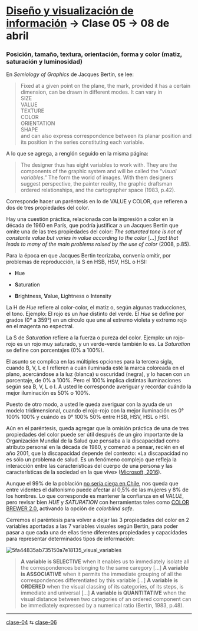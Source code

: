 # [Diseño y visualización de información](https://github.com/profesorfaco/aud5v027-2025) → Clase 05 → 08 de abril

### Posición, tamaño, textura, orientación, forma y color (matiz, saturación y luminosidad)

En *Semiology of Graphics* de Jacques Bertin, se lee:

> Fixed at a given point on the plane, the mark, provided it has a certain dimension, can be drawn in different modes. It can vary in\
SIZE\
VALUE\
TEXTURE\
COLOR\
ORIENTATION\
SHAPE\
and can also express correspondence between its planar position and its position in the series constituting each variable.

A lo que se agrega, a renglón seguido en la misma página: 

> The designer thus has eight variables to work with. They are the components of the graphic system and will be called the “*visual variables*.” The form the world of images. With them designers suggest perspective, the painter reality, the graphic draftsman ordered relationships, and the cartographer space (1983, p.42).

Corresponde hacer un paréntesis en lo de VALUE y COLOR, que refieren a dos de tres propiedades del color. 

Hay una cuestión práctica, relacionada con la impresión a color en la década de 1960 en París, que podría justificar a un Jacques Bertin que omite una de las tres propiedades del color: *The saturated tone is not of constante value but varies in value according to the color* […] *fact that leads to many of the main problems raised by the use of color* (2008, p.85). 

Para la época en que Jacques Bertin teorizaba, convenía omitir, por problemas de reproducción, la S en HSB, HSV, HSL o HSI:

- **H**ue

- **S**aturation

- **B**rightness, **V**alue, **L**ightness o **I**ntensity

La H de *Hue* refiere al color-color, el matiz o, según algunas traducciones, el tono. Ejemplo: El rojo es un *hue* distinto del verde. El *Hue* se define por grados (0° a 359°) en un círculo que une al extremo violeta y extremo rojo en el magenta no espectral. 

La S de *Saturation* refiere a la fuerza o pureza del color. Ejemplo: un rojo-rojo es un rojo muy saturado, y un verde-verde también lo es. La *Saturation* se define con porcentajes (0% a 100%).

El asunto se complica en las múltiples opciones para la tercera sigla, cuando B, V, L e I refieren a cuán iluminada esté la marca coloreada en el plano, acercándose a la luz (blanca) u oscuridad (negra), y lo hacen con un porcentaje, de 0% a 100%. Pero el 100% implica distintas iluminaciones según sea B, V, L o I. A usted le corresponde averiguar y recordar cuándo la mejor iluminación es 50% o 100%.

Puesto de otro modo, a usted le queda averiguar con la ayuda de un modelo tridimensional, cuando el rojo-rojo con la mejor iluminación es 0° 100% 100% y cuándo es 0° 100% 50% entre HSB, HSV, HSL o HSI.

Aún en el paréntesis, queda agregar que la omisión práctica de una de tres propiedades del color puede ser útil después de un giro importante de la Organización Mundial de la Salud que pensaba a la discapacidad como atributo personal en la década de 1980, y comenzó a pensar, recién en el año 2001, que la discapacidad depende del contexto: «La discapacidad no es sólo un problema de salud. Es un fenómeno complejo que refleja la interacción entre las características del cuerpo de una persona y las características de la sociedad en la que vive» ([Microsoft, 2016](https://inclusive.microsoft.design/tools-and-activities/Inclusive101Guidebook.pdf)).

Aunque el 99% de la población [no sería ciega en Chile](https://fundacionluz.cl/noticias/2023/04/comunicado-los-bajos-porcentajes-educacionales-de-las-personas-con-discapacidad-visual-redundan-en-una-alta-cesantia-71-2-con-ceguera-total-no-tiene-trabajo/), nos queda que entre videntes el daltonismo puede afectar al 0,5% de las mujeres y 8% de los hombres. Lo que corresponde es mantener la confianza en el *VALUE*, pero revisar bien *HUE* y *SATURATION* con herramientas tales como [COLOR BREWER 2.0](https://colorbrewer2.org/), activando la opción de *colorblind safe*.

Cerremos el paréntesis para volver a dejar las 3 propiedades del color en 2 variables aportadas a las 7 variables visuales según Bertin, para poder pasar a que cada una de ellas tiene diferentes propiedades y capacidades para representar determinados tipos de información:

![5fa44835ab735150a7e18135_visual_variables](https://github.com/user-attachments/assets/0dfc0d3f-29f1-4c86-bcad-733b162d59a4)

> **A variable is SELECTIVE** when it enables us to immediately isolate all the correspondences belonging to the same caregory […] **A variable is ASSOCIATIVE** when it permits the immediate grouping of all the correspondences differentiated by this variable […] **A variable is ORDERED** when the visual classing of its categories, of its steps, is immediate and universal […] **A variable is QUANTITATIVE** when the visual distance between two categories of an ordered component can be immediately expressed by a numerical ratio (Bertin, 1983, p.48).
_ _ _ _ 

[clase-04](https://github.com/profesorfaco/troncal/blob/main/clase-04/README.md) ⇆ [clase-06](https://github.com/profesorfaco/troncal/blob/main/clase-06/README.md)
